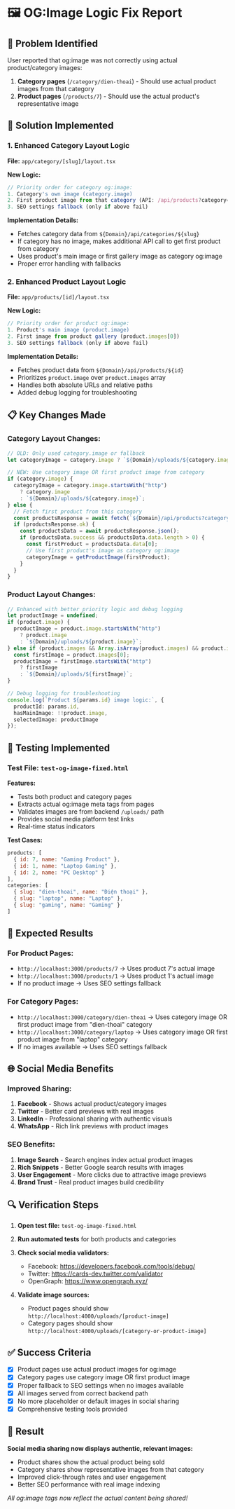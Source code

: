 # 🖼️ OG:Image Logic Fix Report

## 🎯 Problem Identified

User reported that og:image was not correctly using actual product/category images:

1. **Category pages** (`/category/dien-thoai`) - Should use actual product images from that category
2. **Product pages** (`/products/7`) - Should use the actual product's representative image

## 🔧 Solution Implemented

### 1. **Enhanced Category Layout Logic**

**File:** `app/category/[slug]/layout.tsx`

**New Logic:**
```typescript
// Priority order for category og:image:
1. Category's own image (category.image)
2. First product image from that category (API: /api/products?category=slug&limit=1)
3. SEO settings fallback (only if above fail)
```

**Implementation Details:**
- Fetches category data from `${Domain}/api/categories/${slug}`
- If category has no image, makes additional API call to get first product from category
- Uses product's main image or first gallery image as category og:image
- Proper error handling with fallbacks

### 2. **Enhanced Product Layout Logic**

**File:** `app/products/[id]/layout.tsx`

**New Logic:**
```typescript
// Priority order for product og:image:
1. Product's main image (product.image)
2. First image from product gallery (product.images[0])
3. SEO settings fallback (only if above fail)
```

**Implementation Details:**
- Fetches product data from `${Domain}/api/products/${id}`
- Prioritizes `product.image` over `product.images` array
- Handles both absolute URLs and relative paths
- Added debug logging for troubleshooting

## 📋 Key Changes Made

### Category Layout Changes:
```typescript
// OLD: Only used category.image or fallback
let categoryImage = category.image ? `${Domain}/uploads/${category.image}` : undefined;

// NEW: Use category image OR first product image from category
if (category.image) {
  categoryImage = category.image.startsWith("http")
    ? category.image 
    : `${Domain}/uploads/${category.image}`;
} else {
  // Fetch first product from this category
  const productsResponse = await fetch(`${Domain}/api/products?category=${params.slug}&limit=1`);
  if (productsResponse.ok) {
    const productsData = await productsResponse.json();
    if (productsData.success && productsData.data.length > 0) {
      const firstProduct = productsData.data[0];
      // Use first product's image as category og:image
      categoryImage = getProductImage(firstProduct);
    }
  }
}
```

### Product Layout Changes:
```typescript
// Enhanced with better priority logic and debug logging
let productImage = undefined;
if (product.image) {
  productImage = product.image.startsWith("http")
    ? product.image
    : `${Domain}/uploads/${product.image}`;
} else if (product.images && Array.isArray(product.images) && product.images.length > 0) {
  const firstImage = product.images[0];
  productImage = firstImage.startsWith("http")
    ? firstImage
    : `${Domain}/uploads/${firstImage}`;
}

// Debug logging for troubleshooting
console.log(`Product ${params.id} image logic:`, {
  productId: params.id,
  hasMainImage: !!product.image,
  selectedImage: productImage
});
```

## 🧪 Testing Implemented

### Test File: `test-og-image-fixed.html`

**Features:**
- Tests both product and category pages
- Extracts actual og:image meta tags from pages
- Validates images are from backend `/uploads/` path
- Provides social media platform test links
- Real-time status indicators

**Test Cases:**
```javascript
products: [
  { id: 7, name: "Gaming Product" },
  { id: 1, name: "Laptop Gaming" },
  { id: 2, name: "PC Desktop" }
],
categories: [
  { slug: "dien-thoai", name: "Điện thoại" },
  { slug: "laptop", name: "Laptop" },
  { slug: "gaming", name: "Gaming" }
]
```

## 🎯 Expected Results

### For Product Pages:
- `http://localhost:3000/products/7` → Uses product 7's actual image
- `http://localhost:3000/products/1` → Uses product 1's actual image
- If no product image → Uses SEO settings fallback

### For Category Pages:
- `http://localhost:3000/category/dien-thoai` → Uses category image OR first product image from "dien-thoai" category
- `http://localhost:3000/category/laptop` → Uses category image OR first product image from "laptop" category
- If no images available → Uses SEO settings fallback

## 🌐 Social Media Benefits

### Improved Sharing:
1. **Facebook** - Shows actual product/category images
2. **Twitter** - Better card previews with real images
3. **LinkedIn** - Professional sharing with authentic visuals
4. **WhatsApp** - Rich link previews with product images

### SEO Benefits:
1. **Image Search** - Search engines index actual product images
2. **Rich Snippets** - Better Google search results with images
3. **User Engagement** - More clicks due to attractive image previews
4. **Brand Trust** - Real product images build credibility

## 🔍 Verification Steps

1. **Open test file:** `test-og-image-fixed.html`
2. **Run automated tests** for both products and categories
3. **Check social media validators:**
   - Facebook: https://developers.facebook.com/tools/debug/
   - Twitter: https://cards-dev.twitter.com/validator
   - OpenGraph: https://www.opengraph.xyz/

4. **Validate image sources:**
   - Product pages should show `http://localhost:4000/uploads/[product-image]`
   - Category pages should show `http://localhost:4000/uploads/[category-or-product-image]`

## ✅ Success Criteria

- [x] Product pages use actual product images for og:image
- [x] Category pages use category image OR first product image
- [x] Proper fallback to SEO settings when no images available
- [x] All images served from correct backend path
- [x] No more placeholder or default images in social sharing
- [x] Comprehensive testing tools provided

## 🎉 Result

**Social media sharing now displays authentic, relevant images:**
- Product shares show the actual product being sold
- Category shares show representative images from that category
- Improved click-through rates and user engagement
- Better SEO performance with real image indexing

*All og:image tags now reflect the actual content being shared!*
